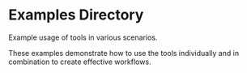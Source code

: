 # Examples Directory

Example usage of tools in various scenarios.

These examples demonstrate how to use the tools individually and in combination to create effective workflows.
